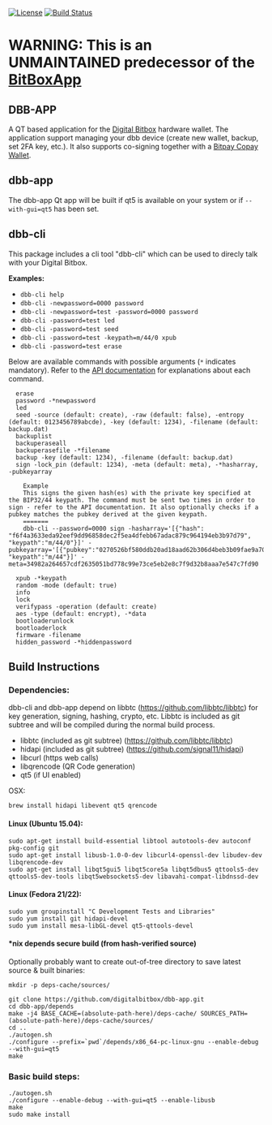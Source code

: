 [![License](http://img.shields.io/:License-MIT-yellow.svg)](LICENSE)
[![Build Status](https://travis-ci.org/digitalbitbox/dbb-app.svg?branch=master)](https://travis-ci.org/digitalbitbox/dbb-app)

# WARNING: This is an UNMAINTAINED predecessor of the [BitBoxApp](https://github.com/digitalbitbox/bitbox-wallet-app/)

## DBB-APP
A QT based application for the [Digital Bitbox](https://digitalbitbox.com) hardware wallet. The application support managing your dbb device (create new wallet, backup, set 2FA key, etc.). It also supports co-signing together with a [Bitpay Copay Wallet](http://copay.io).

## dbb-app
The dbb-app Qt app will be built if qt5 is available on your system or if `--with-gui=qt5` has been set. 

## dbb-cli
This package includes a cli tool "dbb-cli" which can be used to direcly talk with your Digital Bitbox.


**Examples:**

* `dbb-cli help`
* `dbb-cli -newpassword=0000 password`
* `dbb-cli -newpassword=test -password=0000 password`
* `dbb-cli -password=test led`
* `dbb-cli -password=test seed`
* `dbb-cli -password=test -keypath=m/44/0 xpub`
* `dbb-cli -password=test erase`

Below are available commands with possible arguments (`*` indicates mandatory). Refer to the [API documentation](https://digitalbitbox.com/api) for explanations about each command.

```
  erase 
  password -*newpassword
  led 
  seed -source (default: create), -raw (default: false), -entropy (default: 0123456789abcde), -key (default: 1234), -filename (default: backup.dat)
  backuplist 
  backuperaseall 
  backuperasefile -*filename
  backup -key (default: 1234), -filename (default: backup.dat)
  sign -lock_pin (default: 1234), -meta (default: meta), -*hasharray, -pubkeyarray

    Example
    This signs the given hash(es) with the private key specified at the BIP32/44 keypath. The command must be sent two times in order to sign - refer to the API documentation. It also optionally checks if a pubkey matches the pubkey derived at the given keypath.
    =======
    dbb-cli --password=0000 sign -hasharray='[{"hash": "f6f4a3633eda92eef9dd96858dec2f5ea4dfebb67adac879c964194eb3b97d79", "keypath":"m/44/0"}]' -pubkeyarray='[{"pubkey":"0270526bf580ddb20ad18aad62b306d4beb3b09fae9a70b2b9a93349b653ef7fe9", "keypath":"m/44"}]' -meta=34982a264657cdf2635051bd778c99e73ce5eb2e8c7f9d32b8aaa7e547c7fd90

  xpub -*keypath
  random -mode (default: true)
  info 
  lock 
  verifypass -operation (default: create)
  aes -type (default: encrypt), -*data
  bootloaderunlock 
  bootloaderlock 
  firmware -filename
  hidden_password -*hiddenpassword 
```

## Build Instructions
### Dependencies:

dbb-cli and dbb-app depend on libbtc (https://github.com/libbtc/libbtc) for key generation, signing, hashing, crypto, etc.
Libbtc is included as git subtree and will be compiled during the normal build process.

- libbtc (included as git subtree) (https://github.com/libbtc/libbtc)
- hidapi (included as git subtree) (https://github.com/signal11/hidapi)
- libcurl (https web calls)
- libqrencode (QR Code generation)
- qt5 (if UI enabled)

OSX:

    brew install hidapi libevent qt5 qrencode

#### Linux (Ubuntu 15.04):

    sudo apt-get install build-essential libtool autotools-dev autoconf pkg-config git
    sudo apt-get install libusb-1.0-0-dev libcurl4-openssl-dev libudev-dev libqrencode-dev
    sudo apt-get install libqt5gui5 libqt5core5a libqt5dbus5 qttools5-dev qttools5-dev-tools libqt5websockets5-dev libavahi-compat-libdnssd-dev


#### Linux (Fedora 21/22):

    sudo yum groupinstall "C Development Tests and Libraries"
    sudo yum install git hidapi-devel
    sudo yum install mesa-libGL-devel qt5-qttools-devel


#### *nix depends secure build (from hash-verified source)

Optionally probably want to create out-of-tree directory to save latest source & built binaries:

    mkdir -p deps-cache/sources/

    git clone https://github.com/digitalbitbox/dbb-app.git
    cd dbb-app/depends
    make -j4 BASE_CACHE=(absolute-path-here)/deps-cache/ SOURCES_PATH=(absolute-path-here)/deps-cache/sources/
    cd ..
    ./autogen.sh
    ./configure --prefix=`pwd`/depends/x86_64-pc-linux-gnu --enable-debug --with-gui=qt5
    make



### Basic build steps:

    ./autogen.sh
    ./configure --enable-debug --with-gui=qt5 --enable-libusb
    make
    sudo make install
